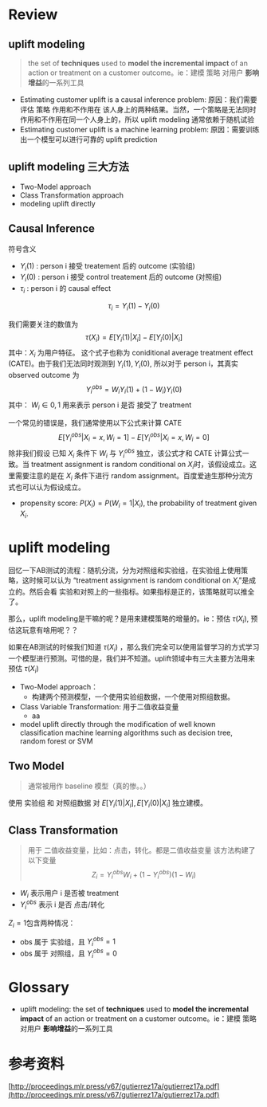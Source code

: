 # Review

## uplift modeling
> the set of **techniques** used to **model the incremental impact** of an action or treatment on a customer outcome。ie：建模 策略 对用户 **影响增益**的一系列工具

* Estimating customer uplift is a causal inference problem: 原因：我们需要评估 策略 作用和不作用在 该人身上的两种结果。当然，一个策略是无法同时 作用和不作用在同一个人身上的，所以 uplift modeling 通常依赖于随机试验
* Estimating customer uplift is a  machine learning problem: 原因：需要训练出一个模型可以进行可靠的 uplift prediction

## uplift modeling 三大方法

* Two-Model approach
* Class Transformation approach
* modeling uplift directly


## Causal Inference

符号含义
* $Y_i(1)$ : person i 接受 treatement 后的 outcome  (实验组)
* $Y_i(0)$ : person i 接受 control treatement 后的 outcome (对照组)
* $\tau_i$ : person i 的 causal effect

$$
\tau_i = Y_i(1) - Y_i(0)
$$

我们需要关注的数值为
$$
\tau(X_i) = E[Y_i(1)|X_i] - E[Y_i(0)|X_i]
$$
其中：$X_i$ 为用户特征。 这个式子也称为 coniditional average treatment effect (CATE)。由于我们无法同时观测到 $Y_i(1), Y_i(0)$, 所以对于 person i，其真实 observed outcome 为 
$$
Y_i^{obs} = W_iY_i(1) + (1-W_i)Y_i(0)
$$
其中： $W_i \in {0, 1}$ 用来表示 person i 是否 接受了 treatment

一个常见的错误是，我们通常使用以下公式来计算 CATE
$$
E[Y_i^{obs}|X_i=x, W_i=1] - E[Y_i^{obs}|X_i=x, W_i=0]
$$
除非我们假设 已知 $X_i$ 条件下 $W_i$ 与 $Y_i^{obs}$ 独立，该公式才和 CATE 计算公式一致。当 treatment assignment is random conditional on $X_i$时，该假设成立。这里需要注意的是在 $X_i$ 条件下进行 random assignment。百度爱迪生那种分流方式也可以认为假设成立。


* propensity score: $P(X_i) = P(W_i=1|X_i)$, the probability of treatment given $X_i$.

# uplift modeling
回忆一下AB测试的流程：随机分流，分为对照组和实验组，在实验组上使用策略，这时候可以认为 “treatment assignment is random conditional on $X_i$”是成立的。然后会看 实验和对照上的一些指标。如果指标是正的，该策略就可以推全了。

那么，uplift modeling是干嘛的呢？是用来建模策略的增量的。ie：预估 $\tau(X_i)$, 预估这玩意有啥用呢？？

如果在AB测试的时候我们知道 $\tau(X_i)$ ，那么我们完全可以使用监督学习的方式学习一个模型进行预测。可惜的是，我们并不知道。uplift领域中有三大主要方法用来预估 $\tau(X_i)$

* Two-Model approach：
  * 构建两个预测模型，一个使用实验组数据，一个使用对照组数据。
* Class Variable Transformation: 用于二值收益变量
  * aa
* model uplift directly through the modification of well known classification machine learning algorithms such as decision tree, random forest or SVM

## Two Model
> 通常被用作 baseline 模型（真的惨。。）

使用 实验组 和 对照组数据 对 $E[Y_i(1)|X_i], E[Y_i(0)|X_i]$ 独立建模。

## Class Transformation
> 用于 二值收益变量，比如：点击，转化。都是二值收益变量
该方法构建了以下变量
$$
Z_i = Y_i^{obs}W_i + (1-Y_i^{obs})(1-W_i)
$$

* $W_i$ 表示用户 i 是否被 treatment
* $Y_i^{obs}$ 表示 i 是否 点击/转化

$Z_i=1$包含两种情况：
* obs 属于 实验组，且 $Y_i^{obs}=1$
* obs 属于 对照组，且 $Y_i^{obs}=0$

# Glossary

* uplift modeling:  the set of **techniques** used to **model the incremental impact** of an action or treatment on a customer outcome。ie：建模 策略 对用户 **影响增益**的一系列工具

# 参考资料
[http://proceedings.mlr.press/v67/gutierrez17a/gutierrez17a.pdf](http://proceedings.mlr.press/v67/gutierrez17a/gutierrez17a.pdf)
